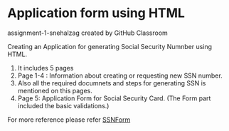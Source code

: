 # Application form using HTML
assignment-1-snehalzag created by GitHub Classroom

Creating an Application for generating Social Security Numnber using HTML.

1) It includes 5 pages
2) Page 1-4 : Information about creating or requesting new SSN number.
3) Also all the required documnets and steps for generating SSN is mentioned on this pages.
4) Page 5: Application Form for Social Security Card.
(The Form part included the basic validations.)

For more reference please refer [SSNForm](https://s3.us-east-1.amazonaws.com/blackboard.learn.xythos.prod/5a3148150d016/17546566?response-content-disposition=inline%3B%20filename%2A%3DUTF-8%27%27ssn-form.pdf&response-content-type=application%2Fpdf&X-Amz-Algorithm=AWS4-HMAC-SHA256&X-Amz-Date=20190918T194140Z&X-Amz-SignedHeaders=host&X-Amz-Expires=21600&X-Amz-Credential=AKIAIL7WQYDOOHAZJGWQ%2F20190918%2Fus-east-1%2Fs3%2Faws4_request&X-Amz-Signature=e7115352343754139dcb80be030ab7c8eb1ca0adb374df8301325febb281c1b3)





